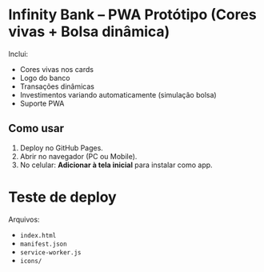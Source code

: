 # Infinity Bank – PWA Protótipo (Cores vivas + Bolsa dinâmica)

Inclui:
- Cores vivas nos cards
- Logo do banco
- Transações dinâmicas
- Investimentos variando automaticamente (simulação bolsa)
- Suporte PWA

## Como usar
1. Deploy no GitHub Pages.
2. Abrir no navegador (PC ou Mobile).
3. No celular: **Adicionar à tela inicial** para instalar como app.
# Teste de deploy

Arquivos:
- `index.html`
- `manifest.json`
- `service-worker.js`
- `icons/`
